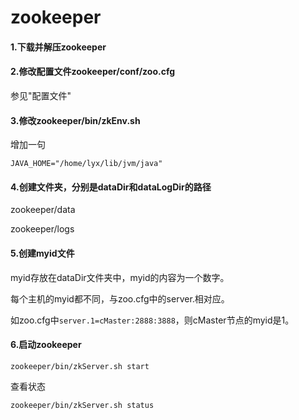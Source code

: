 # zookeeper

#### 1.下载并解压zookeeper

#### 2.修改配置文件zookeeper/conf/zoo.cfg

参见"配置文件"

#### 3.修改zookeeper/bin/zkEnv.sh

增加一句

```
JAVA_HOME="/home/lyx/lib/jvm/java"
```

#### 4.创建文件夹，分别是dataDir和dataLogDir的路径

zookeeper/data

zookeeper/logs

#### 5.创建myid文件

myid存放在dataDir文件夹中，myid的内容为一个数字。

每个主机的myid都不同，与zoo.cfg中的server.<myid>相对应。

如zoo.cfg中`server.1=cMaster:2888:3888`，则cMaster节点的myid是1。

#### 6.启动zookeeper

`zookeeper/bin/zkServer.sh start`

查看状态

`zookeeper/bin/zkServer.sh status`

